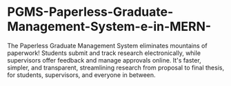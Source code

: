 # PGMS-Paperless-Graduate-Management-System-e-in-MERN-
The Paperless Graduate Management System eliminates mountains of paperwork! Students submit and track research electronically, while supervisors offer feedback and manage approvals online. It's faster, simpler, and transparent, streamlining research from proposal to final thesis, for students, supervisors, and everyone in between.
